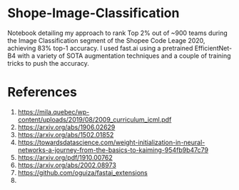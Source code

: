 # Shope-Image-Classification
Notebook detailing my approach to rank Top 2% out of ~900 teams during the Image Classification segment of the Shopee Code Leage 2020, achieving 83% top-1 accuracy. I used fast.ai using a pretrained EfficientNet-B4 with a variety of SOTA augmentation techniques and a couple of training tricks to push the accuracy. 

# References
1. https://mila.quebec/wp-content/uploads/2019/08/2009_curriculum_icml.pdf
2. https://arxiv.org/abs/1906.02629
3. https://arxiv.org/abs/1502.01852
4. https://towardsdatascience.com/weight-initialization-in-neural-networks-a-journey-from-the-basics-to-kaiming-954fb9b47c79
5. https://arxiv.org/pdf/1910.00762
6. https://arxiv.org/abs/2002.08973
7. https://github.com/oguiza/fastai_extensions
8. 

